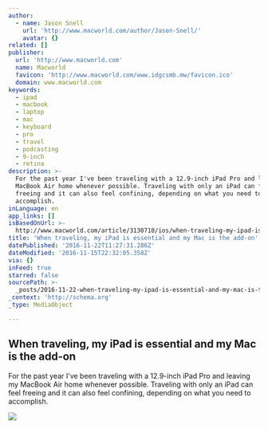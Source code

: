 ```yaml
---
author:
  - name: Jason Snell
    url: 'http://www.macworld.com/author/Jason-Snell/'
    avatar: {}
related: []
publisher:
  url: 'http://www.macworld.com'
  name: Macworld
  favicon: 'http://www.macworld.com/www.idgcsmb.mw/favicon.ico'
  domain: www.macworld.com
keywords:
  - ipad
  - macbook
  - laptop
  - mac
  - keyboard
  - pro
  - travel
  - podcasting
  - 9-inch
  - retina
description: >-
  For the past year I've been traveling with a 12.9-inch iPad Pro and leaving my
  MacBook Air home whenever possible. Traveling with only an iPad can feel
  freeing and it can also feel confining, depending on what you need to
  accomplish.
inLanguage: en
app_links: []
isBasedOnUrl: >-
  http://www.macworld.com/article/3130710/ios/when-traveling-my-ipad-is-essential-and-my-mac-is-the-add-on.html
title: 'When traveling, my iPad is essential and my Mac is the add-on'
datePublished: '2016-11-22T11:27:31.286Z'
dateModified: '2016-11-15T22:32:05.358Z'
via: {}
inFeed: true
starred: false
sourcePath: >-
  _posts/2016-11-22-when-traveling-my-ipad-is-essential-and-my-mac-is-the-add-o.md
_context: 'http://schema.org'
_type: MediaObject

---
```

<article style=""><h1>When traveling, my iPad is essential and my Mac is the add-on</h1><p>For the past year I've been traveling with a 12.9-inch iPad Pro and leaving my MacBook Air home whenever possible. Traveling with only an iPad can feel freeing and it can also feel confining, depending on what you need to accomplish.</p><img src="http://images.techhive.com/images/article/2016/04/macbook-ipad-iphone-apple-stock-100654731-large.jpg" /></article>